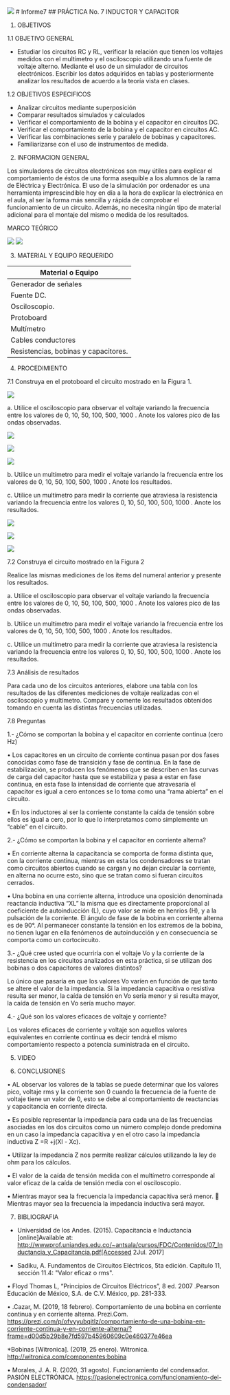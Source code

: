 <img src= img/LOGO.png>
# Informe7
## PRÁCTICA No. 7 INDUCTOR Y CAPACITOR

1. OBJETIVOS

1.1 OBJETIVO GENERAL
* Estudiar los circuitos RC y RL, verificar la relación que tienen los voltajes medidos con el multímetro y el osciloscopio utilizando una fuente de voltaje alterno. Mediante el uso de un simulador de circuitos electrónicos. Escribir los datos adquiridos en tablas y posteriormente analizar los resultados de acuerdo a la teoría vista en clases.

1.2 OBJETIVOS ESPECIFICOS
* Analizar circuitos mediante superposición
* Comparar resultados simulados y calculados
* Verificar el comportamiento de la bobina y el capacitor en circuitos DC.
* Verificar el comportamiento de la bobina y el capacitor en circuitos AC. 
* Verificar las combinaciones serie y paralelo de bobinas y capacitores.
* Familiarizarse con el uso de instrumentos de medida.

2. INFORMACION GENERAL

Los simuladores de circuitos electrónicos son muy útiles para explicar el comportamiento de éstos de una forma asequible a los alumnos de la rama de Eléctrica y Electrónica. El uso de la simulación por ordenador es una herramienta imprescindible hoy en día a la hora de explicar la electrónica en el aula, al ser la forma más sencilla y rápida de comprobar el funcionamiento de un circuito. Además, no necesita ningún tipo de material adicional para el montaje del mismo o medida de los resultados.

MARCO TEÓRICO

<img src= img/CAPA.jpg>

<img src= img/INDU.jpg>

3. MATERIAL Y EQUIPO REQUERIDO

| Material o Equipo | 
| --------- | 
| Generador de señales|
| Fuente DC. |
| Osciloscopio. |
| Protoboard |
| Multímetro |
| Cables conductores |
| Resistencias, bobinas y capacitores. |

4. PROCEDIMIENTO

7.1 Construya en el protoboard el circuito mostrado en la Figura 1.

<img src= img/FIG1.jpg>

a. Utilice el osciloscopio para observar el voltaje variando la frecuencia entre los valores de 0, 10, 50, 100, 500, 1000 . Anote los valores pico de las ondas observadas.

![](img/Lab7-1.jpg)

![](img/Lab7-2.jpg)

![](img/Lab7-3.jpg)


b. Utilice un multímetro para medir el voltaje variando la frecuencia entre los valores de 0, 10, 50, 100, 500, 1000 . Anote los resultados.


c. Utilice un multímetro para medir la corriente que atraviesa la resistencia variando la frecuencia entre los valores 0, 10, 50, 100, 500, 1000 . Anote los resultados.

![](img/Lab7-4.jpg)

![](img/Lab7-5.jpg)

![](img/Lab7-6.jpg)




7.2 Construya el circuito mostrado en la Figura 2


Realice las mismas mediciones de los ítems del numeral anterior y presente los resultados.

a. Utilice el osciloscopio para observar el voltaje variando la frecuencia entre los valores de 0, 10, 50, 100, 500, 1000 . Anote los valores pico de las ondas observadas.


b. Utilice un multímetro para medir el voltaje variando la frecuencia entre los valores de 0, 10, 50, 100, 500, 1000 . Anote los resultados.


c. Utilice un multímetro para medir la corriente que atraviesa la resistencia variando la frecuencia entre los valores 0, 10, 50, 100, 500, 1000 . Anote los resultados.


7.3 Análisis de resultados

Para cada uno de los circuitos anteriores, elabore una tabla con los resultados de las diferentes mediciones de voltaje realizadas con el osciloscopio y multímetro. Compare y comente los resultados obtenidos tomando en cuenta las distintas frecuencias utilizadas.


7.8 Preguntas


1.- ¿Cómo se comportan la bobina y el capacitor en corriente continua (cero Hz)

• Los capacitores en un circuito de corriente continua pasan por dos fases conocidas como fase de transición y fase de continua. En la fase de estabilización, se producen los fenómenos que se describen en las curvas de carga del capacitor hasta que se estabiliza y pasa a estar en fase continua, en esta fase la intensidad de corriente que atravesaría el capacitor es igual a cero entonces se lo toma como una “rama abierta” en el circuito.

• En los inductores al ser la corriente constante la caída de tensión sobre ellos es igual a cero, por lo que lo interpretamos como simplemente un “cable” en el circuito.

2.- ¿Cómo se comportan la bobina y el capacitor en corriente alterna?

• En corriente alterna la capacitancia se comporta de forma distinta que, con la corriente continua, mientras en esta los condensadores se tratan como circuitos abiertos cuando se cargan y no dejan circular la corriente, en alterna no ocurre esto, sino que se tratan como si fueran circuitos cerrados.

• Una bobina en una corriente alterna, introduce una oposición denominada reactancia inductiva “XL” la misma que es directamente proporcional al coeficiente de autoinducción (L), cuyo valor se mide en henrios (H), y a la pulsación de la corriente. El ángulo de fase de la bobina en corriente alterna es de 90°. Al permanecer constante la tensión en los extremos de la bobina, no tienen lugar en ella fenómenos de autoinducción y en consecuencia se comporta como un cortocircuito.

3.- ¿Qué cree usted que ocurriría con el voltaje Vo y la corriente de la resistencia en los circuitos analizados en esta práctica, si se utilizan dos bobinas o dos capacitores de valores distintos?

Lo único que pasaría en que los valores Vo varíen en función de que tanto se altere el valor de la impedancia. Si la impedancia capacitiva o resistiva resulta ser menor, la caída de tensión en Vo sería menor y si resulta mayor, la caída de tensión en Vo sería mucho mayor.

4.- ¿Qué son los valores eficaces de voltaje y corriente?

Los valores eficaces de corriente y voltaje son aquellos valores equivalentes en corriente continua es decir tendrá el mismo comportamiento respecto a potencia suministrada en el circuito.


5. VIDEO


6. CONCLUSIONES

• AL observar los valores de la tablas se puede determinar que los valores pico, voltaje rms y la corriente son 0 cuando la frecuencia de la fuente de voltaje tiene un valor de 0, esto se debe al comportamiento de reactancias y capacitancia en corriente directa.

• Es posible representar la impedancia para cada una de las frecuencias asociadas en los dos circuitos como un número complejo donde predomina en un caso la impedancia capacitiva y en el otro caso la impedancia inductiva Z =R +j(Xl - Xc).

• Utilizar la impedancia Z nos permite realizar cálculos utilizando la ley de ohm para los cálculos.

• El valor de la caída de tensión medida con el multímetro corresponde al valor eficaz de la caída de tensión media con el osciloscopio.

• Mientras mayor sea la frecuencia la impedancia capacitiva será menor.  Mientras mayor sea la frecuencia la impedancia inductiva será mayor.

7. BIBLIOGRAFIA


* Universidad de los Andes. (2015). Capacitancia e Inductancia [online]Available at: http://wwwprof.uniandes.edu.co/~antsala/cursos/FDC/Contenidos/07_Inductancia_y_Capacitancia.pdf[Accessed 2Jul. 2017]

* Sadiku, A. Fundamentos de Circuitos Eléctricos, 5ta edición. Capítulo 11, sección 11.4: "Valor eficaz o rms".

• Floyd Thomas L, “Principios de Circuitos Eléctricos”, 8 ed. 2007 .Pearson Educación de México, S.A. de C.V. México, pp. 281-333.

• .Cazar, M. (2019, 18 febrero). Comportamiento de una bobina en corriente continua y en corriente alterna. Prezi.Com. https://prezi.com/p/ofvyyubqitlz/comportamiento-de-una-bobina-en-corriente-continua-y-en-corriente-alterna/?frame=d00d5b29b8e7fd597b45960609c0e460377e46ea

*Bobinas [Witronica]. (2019, 25 enero). Witronica. http://witronica.com/componentes:bobina

• Morales, J. A. R. (2020, 31 agosto). Funcionamiento del condensador. PASIÓN ELECTRÓNICA. https://pasionelectronica.com/funcionamiento-del-condensador/
